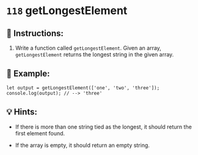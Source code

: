 # `118` getLongestElement

## 📝 Instructions:

1. Write a function called `getLongestElement`. Given an array, `getLongestElement` returns the longest string in the given array.

## 📎 Example:

```Js
let output = getLongestElement(['one', 'two', 'three']);
console.log(output); // --> 'three'
```

## 💡 Hints:

+ If there is more than one string tied as the longest, it should return the first element found.

+ If the array is empty, it should return an empty string.
